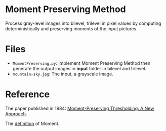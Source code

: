 # Moment Preserving Method
Process gray-level images into bilevel, trilevel in pixel values by computing deterministically and preserving moments of the input pictures.

# Files
- `MomentPreserving.py`: Implement Moment Preserving Method then generate the output images in **input** folder in bilevel and trilevel.
- `mountain-sky.jpg`: The input, a grayscale image.

# Reference
The paper published in 1984: [Moment-Preserving Thresholding: A New Approach](https://people.cs.nctu.edu.tw/~whtsai/Journal%20Paper%20PDFs/Tsai_CVGIP(journal)_1985.pdf).

The [definition](https://www.statisticshowto.datasciencecentral.com/what-is-a-moment/) of Moment.
